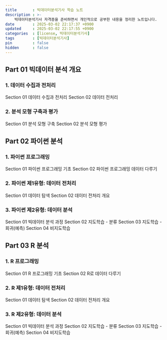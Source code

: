 ```yaml
---
title       : 빅데이터분석기사 학습 노트
description : >-
    빅데이터분석기사 자격증을 준비하면서 개인적으로 공부한 내용을 정리한 노트입니다.  
date        : 2025-03-02 22:17:37 +0900
updated     : 2025-03-02 22:17:55 +0900
categories  : [license, 빅데이터분석기사]
tags        : [빅데이터분석기사]
pin         : false
hidden      : false
---
```


## Part 01 빅데이터 분석 개요
### 1. 데이터 수집과 전처리
Section 01 데이터 수집과 전처리
Section 02 데이터 전처리

### 2. 분석 모형 구축과 평가
Section 01 분석 모형 구축
Section 02 분석 모형 평가

## Part 02 파이썬 분석
### 1. 파이썬 프로그래밍
Section 01 파이썬 프로그래밍 기초
Section 02 파이썬 프로그래밍 데이터 다루기

### 2. 파이썬 제1유형: 데이터 전처리
Section 01 데이터 탐색
Section 02 데이터 전처리 개요

### 3. 파이썬 제2유형: 데이터 분석
Section 01 빅데이터 분석 과정
Section 02 지도학습 - 분류
Section 03 지도학습 - 회귀(예측)
Section 04 비지도학습

## Part 03 R 분석
### 1. R 프로그래밍
Section 01 R 프로그래밍 기초
Section 02 R로 데이터 다루기

### 2. R 제1유형: 데이터 전처리
Section 01 데이터 탐색
Section 02 데이터 전처리 개요

### 3. R 제2유형: 데이터 분석
Section 01 빅데이터 분석 과정
Section 02 지도학습 - 분류
Section 03 지도학습 - 회귀(예측)
Section 04 비지도학습
